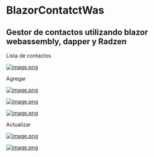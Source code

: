 # BlazorContatctWas
<h2>Gestor de contactos utilizando blazor webassembly, dapper y Radzen</h2>

Lista de contactos

[![image.png](https://i.postimg.cc/NfbY6tgT/image.png)](https://postimg.cc/tY1LbLnC)

Agregar

[![image.png](https://i.postimg.cc/GpLyMdYC/image.png)](https://postimg.cc/WdyzzRXW)

[![image.png](https://i.postimg.cc/fRhq52KN/image.png)](https://postimg.cc/PP2M5M93)

[![image.png](https://i.postimg.cc/Nj4DDgF6/image.png)](https://postimg.cc/K11tvhnj)

Actualizar 

[![image.png](https://i.postimg.cc/xCy1JFt1/image.png)](https://postimg.cc/phrH3Cww)

[![image.png](https://i.postimg.cc/fLZwNfDn/image.png)](https://postimg.cc/06WgGmzc)

